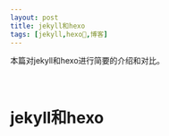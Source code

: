 ```yaml
---
layout: post
title: jekyll和hexo
tags: [jekyll,hexo,博客]
---
```


本篇对jekyll和hexo进行简要的介绍和对比。

<br>

# jekyll和hexo
